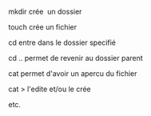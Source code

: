 mkdir crée  un dossier

touch crée un fichier

cd entre dans le dossier specifié

cd .. permet de revenir au dossier parent

cat permet d'avoir un apercu du fichier 

cat > l'edite et/ou le crée

etc.


 